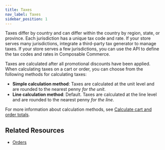 ```yaml
---
title: Taxes
nav_label: Taxes
sidebar_position: 1
---
```


Taxes differ by country and can differ within the country by region, state, or province. Each jurisdiction has a unique tax code and rate. If your store serves many jurisdictions, integrate a third-party tax generator to manage taxes. If your store serves a few jurisdictions, you can use the API to define the tax codes and rates in Composable Commerce.

Taxes are calculated after all promotional discounts have been applied. When calculating taxes on a cart or order, you can choose from the following methods for calculating taxes:

- **Simple calculation method**: Taxes are calculated at the unit level and are rounded to the nearest penny *for the unit*.
- **Line calculation method**: Default. Taxes are calculated at the line level and are rounded to the nearest penny *for the line*.

For more information about calculation methods, see [Calculate cart and order totals](/docs/commerce-cloud/carts/calculate-totals).

## Related Resources

- [Orders](/docs/commerce-cloud/orders/orders.md)
